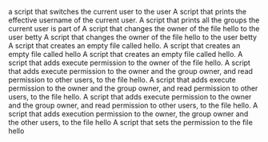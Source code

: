 a script that switches the current user to the user
A script that prints the effective username of the current user.
 A script that prints all the groups the current user is part of
 A script that changes the owner of the file hello to the user betty
 A script that changes the owner of the file hello to the user betty
 A script that creates an empty file called hello.
A script that creates an empty file called hello
A script that creates an empty file called hello.
A script that adds execute permission to the owner of the file hello.
A script that adds execute permission to the owner and the group owner, and read permission to other users, to the file hello.
A script that adds execute permission to the owner and the group owner, and read permission to other users, to the file hello.
A script that adds execute permission to the owner and the group owner, and read permission to other users, to the file hello.
A script that adds execution permission to the owner, the group owner and the other users, to the file hello
A script that sets the permission to the file hello
